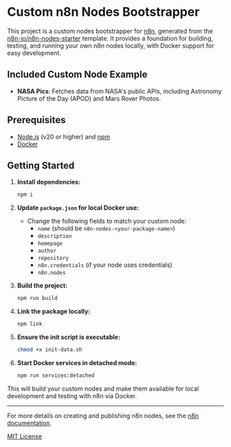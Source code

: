 # Custom n8n Nodes Bootstrapper

This project is a custom nodes bootstrapper for [n8n](https://n8n.io), generated from the [n8n-io/n8n-nodes-starter](https://github.com/n8n-io/n8n-nodes-starter) template. It provides a foundation for building, testing, and running your own n8n nodes locally, with Docker support for easy development.

## Included Custom Node Example

- **NASA Pics**: Fetches data from NASA's public APIs, including Astronomy Picture of the Day (APOD) and Mars Rover Photos.

## Prerequisites

- [Node.js](https://nodejs.org/) (v20 or higher) and [npm](https://www.npmjs.com/)
- [Docker](https://www.docker.com/)

## Getting Started

1. **Install dependencies:**
   ```bash
   npm i
   ```

2. **Update `package.json` for local Docker use:**
   - Change the following fields to match your custom node:
     - `name` (should be `n8n-nodes-<your-package-name>`)
     - `description`
     - `homepage`
     - `author`
     - `repository`
     - `n8n.credentials` (if your node uses credentials)
     - `n8n.nodes`

3. **Build the project:**
   ```bash
   npm run build
   ```

4. **Link the package locally:**
   ```bash
   npm link
   ```

5. **Ensure the init script is executable:**
   ```bash
   chmod +x init-data.sh
   ```

6. **Start Docker services in detached mode:**
   ```bash
   npm run services:detached
   ```

This will build your custom nodes and make them available for local development and testing with n8n via Docker.

---

For more details on creating and publishing n8n nodes, see the [n8n documentation](https://docs.n8n.io/integrations/creating-nodes/).

[MIT License](LICENSE.md)
